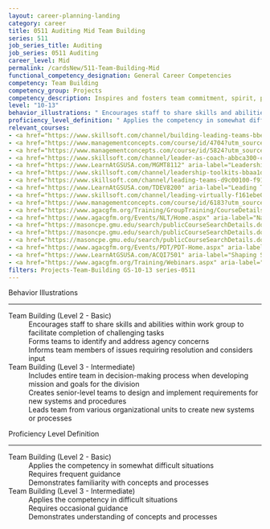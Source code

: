 ```yaml
---
layout: career-planning-landing
category: career
title: 0511 Auditing Mid Team Building
series: 511
job_series_title: Auditing
job_series: 0511 Auditing
career_level: Mid
permalink: /cardsNew/511-Team-Building-Mid
functional_competency_designation: General Career Competencies
competency: Team Building
competency_group: Projects
competency_description: Inspires and fosters team commitment, spirit, pride, and trust; facilitates cooperation and motivates team members to accomplish group goals
level: "10-13"
behavior_illustrations: " Encourages staff to share skills and abilities within work group to facilitate completion of challenging tasks  Forms teams to identify and address agency concerns  Informs team members of issues requiring resolution and considers input ?  Includes entire team in decision-making process when developing mission and goals for the division  Creates senior-level teams to design and implement requirements for new systems and procedures  Leads team from various organizational units to create new systems or processes"
proficiency_level_definition: " Applies the competency in somewhat difficult situations  Requires frequent guidance  Demonstrates familiarity with concepts and processes ?  Applies the competency in difficult situations  Requires occasional guidance  Demonstrates understanding of concepts and processes"
relevant_courses: 
- <a href="https://www.skillsoft.com/channel/building-leading-teams-bbeb65e0-c400-11e7-bfa9-ef5e1a5e569f?cta=feds" aria-label="Building & Leading Teams Channel (SLDP) - https://www.skillsoft.com/channel/building-leading-teams-bbeb65e0-c400-11e7-bfa9-ef5e1a5e569f?cta=feds">Building & Leading Teams Channel (SLDP)</a>, Skillsoft
- <a href="https://www.managementconcepts.com/course/id/4704?utm_source=CFOportal&utm_medium=listing&utm_campaign=CFOTTEP&utm_id=23FM" aria-label="Building and Sustaining Teams - https://www.managementconcepts.com/course/id/4704?utm_source=CFOportal&utm_medium=listing&utm_campaign=CFOTTEP&utm_id=23FM">Building and Sustaining Teams</a>, Management Concepts
- <a href="https://www.managementconcepts.com/course/id/5824?utm_source=CFOportal&utm_medium=listing&utm_campaign=CFOTTEP&utm_id=23FM" aria-label="Keeping the Audit on Track&#58; Critical Skills for Audit Managers - https://www.managementconcepts.com/course/id/5824?utm_source=CFOportal&utm_medium=listing&utm_campaign=CFOTTEP&utm_id=23FM">Keeping the Audit on Track&#58; Critical Skills for Audit Managers</a>, Management Concepts
- <a href="https://www.skillsoft.com/channel/leader-as-coach-abbca300-c400-11e7-bfa9-ef5e1a5e569f?cta=feds" aria-label="Leader as Coach Channel (SLDP) - https://www.skillsoft.com/channel/leader-as-coach-abbca300-c400-11e7-bfa9-ef5e1a5e569f?cta=feds">Leader as Coach Channel (SLDP)</a>, Skillsoft
- <a href="https://www.LearnAtGSUSA.com/MGMT8112" aria-label="Leadership Communication (MGMT8112) - https://www.LearnAtGSUSA.com/MGMT8112">Leadership Communication (MGMT8112)</a>, Graduate School USA (GSUSA)
- <a href="https://www.skillsoft.com/channel/leadership-toolkits-bbaa1d54-5efe-4df4-b489-552a4c6ace1b?cta=feds" aria-label="Leadership Toolkits Channel (SLDP) - https://www.skillsoft.com/channel/leadership-toolkits-bbaa1d54-5efe-4df4-b489-552a4c6ace1b?cta=feds">Leadership Toolkits Channel (SLDP)</a>, Skillsoft
- <a href="https://www.skillsoft.com/channel/leading-teams-d9c00100-f914-11e6-aad2-6b3c03be7fe8?cta=feds" aria-label="Leading Teams Channel - https://www.skillsoft.com/channel/leading-teams-d9c00100-f914-11e6-aad2-6b3c03be7fe8?cta=feds">Leading Teams Channel</a>, Skillsoft
- <a href="https://www.LearnAtGSUSA.com/TDEV8200" aria-label="Leading Teams and Groups (TDEV8200) - https://www.LearnAtGSUSA.com/TDEV8200">Leading Teams and Groups (TDEV8200)</a>, Graduate School USA (GSUSA)
- <a href="https://www.skillsoft.com/channel/leading-virtually-f161ebe0-c400-11e7-bfa9-ef5e1a5e569f?cta=feds" aria-label="Leading Virtually Channel (SLDP) - https://www.skillsoft.com/channel/leading-virtually-f161ebe0-c400-11e7-bfa9-ef5e1a5e569f?cta=feds">Leading Virtually Channel (SLDP)</a>, Skillsoft
- <a href="https://www.managementconcepts.com/course/id/6183?utm_source=CFOportal&utm_medium=listing&utm_campaign=CFOTTEP&utm_id=23FM" aria-label="Leading and Managing High-Performing Project Teams - https://www.managementconcepts.com/course/id/6183?utm_source=CFOportal&utm_medium=listing&utm_campaign=CFOTTEP&utm_id=23FM">Leading and Managing High-Performing Project Teams</a>, Management Concepts
- <a href="https://www.agacgfm.org/Training/GroupTraining/CourseDetails.aspx?ID=50" aria-label="Managerial Leadership - https://www.agacgfm.org/Training/GroupTraining/CourseDetails.aspx?ID=50">Managerial Leadership</a>, AGA
- <a href="https://www.agacgfm.org/Events/NLT/Home.aspx" aria-label="National Leadership Training (NLT) - multi-competency training - https://www.agacgfm.org/Events/NLT/Home.aspx">National Leadership Training (NLT) - multi-competency training</a>, AGA
- <a href="https://masoncpe.gmu.edu/search/publicCourseSearchDetails.do?method=load&courseId=2409715" aria-label="PEBU 0313 Highly Effective Teams - https://masoncpe.gmu.edu/search/publicCourseSearchDetails.do?method=load&courseId=2409715">PEBU 0313 Highly Effective Teams</a>, George Mason University
- <a href="https://masoncpe.gmu.edu/search/publicCourseSearchDetails.do?method=load&courseId=2409052" aria-label="PEBU 0408 Building and Managing Effective Teams - https://masoncpe.gmu.edu/search/publicCourseSearchDetails.do?method=load&courseId=2409052">PEBU 0408 Building and Managing Effective Teams</a>, George Mason University
- <a href="https://masoncpe.gmu.edu/search/publicCourseSearchDetails.do?method=load&courseId=2409054" aria-label="PEBU 0421 Building High Performance Teams - https://masoncpe.gmu.edu/search/publicCourseSearchDetails.do?method=load&courseId=2409054">PEBU 0421 Building High Performance Teams</a>, George Mason University
- <a href="https://www.agacgfm.org/Events/PDT/PDT-Home.aspx" aria-label="Professional Development Training (PDT) - multi-competency training - https://www.agacgfm.org/Events/PDT/PDT-Home.aspx">Professional Development Training (PDT) - multi-competency training</a>, AGA
- <a href="https://www.LearnAtGSUSA.com/ACQI7501" aria-label="Shaping Smart Business Arrangements (ACQI7501) - https://www.LearnAtGSUSA.com/ACQI7501">Shaping Smart Business Arrangements (ACQI7501)</a>, Graduate School USA (GSUSA)
- <a href="https://www.agacgfm.org/Training/Webinars.aspx" aria-label="Webinar - Leadership - https://www.agacgfm.org/Training/Webinars.aspx">Webinar - Leadership</a>, AGA
filters: Projects-Team-Building GS-10-13 series-0511
---
```


<div class="desktop:grid-col-6 margin-y-3">
  <div class="border-top-2 bg-white padding-3 shadow-5 height-full members-hover border-1px button-border border-top-blue radius-lg">
    <p class="text-bold label-color font-size-21">Behavior Illustrations</p>
    <hr class="hr-green"/>
    <dl class="text-base card-content-color"><dt>Team Building (Level 2 - Basic)</dt><dd>Encourages staff to share skills and abilities within work group to facilitate completion of challenging tasks </dd><dd>Forms teams to identify and address agency concerns </dd><dd>Informs team members of issues requiring resolution and considers input</dd><dt>Team Building (Level 3 - Intermediate)</dt><dd>Includes entire team in decision-making process when developing mission and goals for the division </dd><dd>Creates senior-level teams to design and implement requirements for new systems and procedures </dd><dd>Leads team from various organizational units to create new systems or processes</dd></dl>
  </div>
</div>
<div class="desktop:grid-col-6 margin-y-3">
  <div class="border-top-2 bg-white padding-3 shadow-5 height-full members-hover border-1px button-border border-top-blue radius-lg">
    <p class="text-bold label-color font-size-21">Proficiency Level Definition</p>
     <hr class="hr-green"/>
    <dl class="text-base card-content-color"><dt>Team Building (Level 2 - Basic)</dt><dd>Applies the competency in somewhat difficult situations </dd><dd>Requires frequent guidance </dd><dd>Demonstrates familiarity with concepts and processes</dd><dt>Team Building (Level 3 - Intermediate)</dt><dd>Applies the competency in difficult situations </dd><dd>Requires occasional guidance </dd><dd>Demonstrates understanding of concepts and processes</dd></dl>
  </div>
</div>